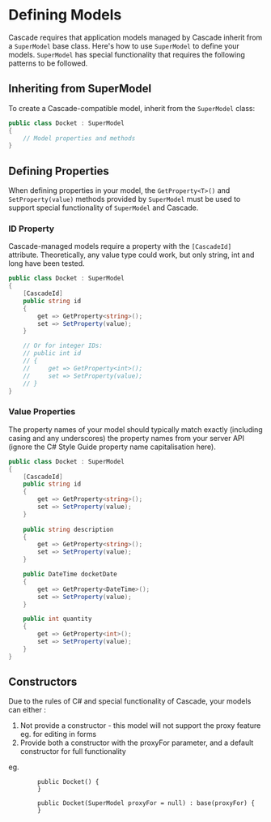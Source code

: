 # Defining Models

Cascade requires that application models managed by Cascade inherit from a `SuperModel` base class. Here's how to use `SuperModel` to define your models. `SuperModel` has special functionality that requires the following patterns to be followed.

## Inheriting from SuperModel

To create a Cascade-compatible model, inherit from the `SuperModel` class:

```csharp
public class Docket : SuperModel
{
    // Model properties and methods
}
```

## Defining Properties

When defining properties in your model, the `GetProperty<T>()` and `SetProperty(value)` methods provided by `SuperModel` must be used to support special functionality of `SuperModel` and Cascade. 

### ID Property

Cascade-managed models require a property with the `[CascadeId]` attribute. Theoretically, any value type could work, but only string, int and long have been tested.

```csharp
public class Docket : SuperModel
{
    [CascadeId]
    public string id
    {
        get => GetProperty<string>();
        set => SetProperty(value);
    }

    // Or for integer IDs:
    // public int id
    // {
    //     get => GetProperty<int>();
    //     set => SetProperty(value);
    // }    
}
```

### Value Properties

The property names of your model should typically match exactly (including casing and any underscores) the property names from your server API (ignore the C# Style Guide property name capitalisation here).

```csharp
public class Docket : SuperModel
{    
    [CascadeId]
    public string id
    {
        get => GetProperty<string>();
        set => SetProperty(value);
    }
       
    public string description
    {
        get => GetProperty<string>();
        set => SetProperty(value);
    }

    public DateTime docketDate
    {
        get => GetProperty<DateTime>();
        set => SetProperty(value);
    }

    public int quantity
    {
        get => GetProperty<int>();
        set => SetProperty(value);
    }
}
```

## Constructors

Due to the rules of C# and special functionality of Cascade, your models can either :

1. Not provide a constructor - this model will not support the proxy feature eg. for editing in forms
2. Provide both a constructor with the proxyFor parameter, and a default constructor for full functionality 

eg.
```
		public Docket() {
		}

		public Docket(SuperModel proxyFor = null) : base(proxyFor) {
		}
```

